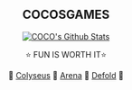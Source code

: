 <h2 align="center">
COCOSGAMES
</h2>
  
<div align="center">
  
[![COCO's Github Stats](https://github-readme-stats.vercel.app/api?username=cocosgames&count_private=true&show_icons=true&theme=dark&PAT_1=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)](https://github.com/CocosGames/#choose-pinned-repositories)

⭐ FUN IS WORTH IT⭐

💖 [Colyseus](https://discuss.colyseus.io/category/7/%E4%B8%AD%E6%96%87)
💖 [Arena](https://console.colyseus.io/register)
💖 [Defold](https://defold.com)
💖 
</div>

